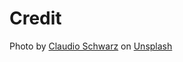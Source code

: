 # Credit

Photo by <a href="https://unsplash.com/@purzlbaum?utm_source=unsplash&utm_medium=referral&utm_content=creditCopyText">Claudio Schwarz</a> on <a href="https://unsplash.com/s/photos/gambling?utm_source=unsplash&utm_medium=referral&utm_content=creditCopyText">Unsplash</a>

